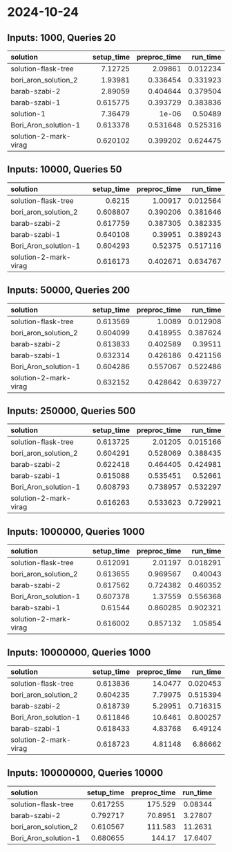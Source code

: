 # 2024-10-24

## Inputs: 1000, Queries 20

| solution              |   setup_time |   preproc_time |   run_time |
|:----------------------|-------------:|---------------:|-----------:|
| solution-flask-tree   |     7.12725  |       2.09861  |   0.012234 |
| bori_aron_solution_2  |     1.93981  |       0.336454 |   0.331923 |
| barab-szabi-2         |     2.89059  |       0.404644 |   0.379504 |
| barab-szabi-1         |     0.615775 |       0.393729 |   0.383836 |
| solution-1            |     7.36479  |       1e-06    |   0.50489  |
| Bori_Aron_solution-1  |     0.613378 |       0.531648 |   0.525316 |
| solution-2-mark-virag |     0.620102 |       0.399202 |   0.624475 |

## Inputs: 10000, Queries 50

| solution              |   setup_time |   preproc_time |   run_time |
|:----------------------|-------------:|---------------:|-----------:|
| solution-flask-tree   |     0.6215   |       1.00917  |   0.012564 |
| bori_aron_solution_2  |     0.608807 |       0.390206 |   0.381646 |
| barab-szabi-2         |     0.617759 |       0.387305 |   0.382335 |
| barab-szabi-1         |     0.640108 |       0.39951  |   0.389243 |
| Bori_Aron_solution-1  |     0.604293 |       0.52375  |   0.517116 |
| solution-2-mark-virag |     0.616173 |       0.402671 |   0.634767 |

## Inputs: 50000, Queries 200

| solution              |   setup_time |   preproc_time |   run_time |
|:----------------------|-------------:|---------------:|-----------:|
| solution-flask-tree   |     0.613569 |       1.0089   |   0.012908 |
| bori_aron_solution_2  |     0.604099 |       0.418955 |   0.387624 |
| barab-szabi-2         |     0.613833 |       0.402589 |   0.39511  |
| barab-szabi-1         |     0.632314 |       0.426186 |   0.421156 |
| Bori_Aron_solution-1  |     0.604286 |       0.557067 |   0.522486 |
| solution-2-mark-virag |     0.632152 |       0.428642 |   0.639727 |

## Inputs: 250000, Queries 500

| solution              |   setup_time |   preproc_time |   run_time |
|:----------------------|-------------:|---------------:|-----------:|
| solution-flask-tree   |     0.613725 |       2.01205  |   0.015166 |
| bori_aron_solution_2  |     0.604291 |       0.528069 |   0.388435 |
| barab-szabi-2         |     0.622418 |       0.464405 |   0.424981 |
| barab-szabi-1         |     0.615088 |       0.535451 |   0.52661  |
| Bori_Aron_solution-1  |     0.608793 |       0.738957 |   0.532297 |
| solution-2-mark-virag |     0.616263 |       0.533623 |   0.729921 |

## Inputs: 1000000, Queries 1000

| solution              |   setup_time |   preproc_time |   run_time |
|:----------------------|-------------:|---------------:|-----------:|
| solution-flask-tree   |     0.612091 |       2.01197  |   0.018291 |
| bori_aron_solution_2  |     0.613655 |       0.969567 |   0.40043  |
| barab-szabi-2         |     0.617562 |       0.724382 |   0.460352 |
| Bori_Aron_solution-1  |     0.607378 |       1.37559  |   0.556368 |
| barab-szabi-1         |     0.61544  |       0.860285 |   0.902321 |
| solution-2-mark-virag |     0.616002 |       0.857132 |   1.05854  |

## Inputs: 10000000, Queries 1000

| solution              |   setup_time |   preproc_time |   run_time |
|:----------------------|-------------:|---------------:|-----------:|
| solution-flask-tree   |     0.613836 |       14.0477  |   0.020453 |
| bori_aron_solution_2  |     0.604235 |        7.79975 |   0.515394 |
| barab-szabi-2         |     0.618739 |        5.29951 |   0.716315 |
| Bori_Aron_solution-1  |     0.611846 |       10.6461  |   0.800257 |
| barab-szabi-1         |     0.618433 |        4.83768 |   6.49124  |
| solution-2-mark-virag |     0.618723 |        4.81148 |   6.86662  |

## Inputs: 100000000, Queries 10000

| solution             |   setup_time |   preproc_time |   run_time |
|:---------------------|-------------:|---------------:|-----------:|
| solution-flask-tree  |     0.617255 |       175.529  |    0.08344 |
| barab-szabi-2        |     0.792717 |        70.8951 |    3.27807 |
| bori_aron_solution_2 |     0.610567 |       111.583  |   11.2631  |
| Bori_Aron_solution-1 |     0.680655 |       144.17   |   17.6407  |